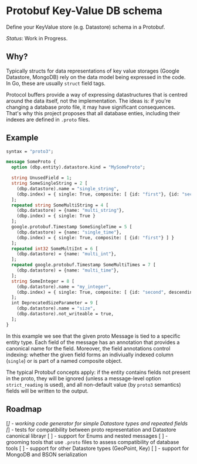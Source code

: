 # Protobuf Key-Value DB schema

Define your KeyValue store (e.g. Datastore) schema in a Protobuf.

*Status*: Work in Progress.

## Why?

Typically structs for data representations of key value storages (Google Datastore, MongoDB) rely on the data model 
being expressed in the code. In Go, these are usually `struct` field tags. 
 
Protocol buffers provide a way of expressing datastructures that is centred around the data itself, not the 
implementation. The ideas is: if you're changing a database proto file, it may have significant consequences. That's why
this project proposes that all database enties, including their indexes are defined in `.proto` files.

## Example

```proto
syntax = "proto3";

message SomeProto {
  option (dbp.entity).datastore.kind = "MySomeProto";

  string UnusedField = 1;
  string SomeSingleString = 2 [
    (dbp.datastore).name = "single_string",
    (dbp.index) = { single: True, composite: [ {id: "first"}, {id: "second" } ]
  ];
  repeated string SomeMultiString = 4 [
    (dbp.datastore) = {name: "multi_string"},
    (dbp.index) = { single: True }
  ];
  google.protobuf.Timestamp SomeSingleTime = 5 [
    (dbp.datastore) = {name: "single_time"},
    (dbp.index) = { single: True, composite: [ {id: "first"} ] }
  ];
  repeated int32 SomeMultiInt = 6 [
    (dbp.datastore) = {name: "multi_int"},
  ];
  repeated google.protobuf.Timestamp SomeMultiTimes = 7 [
    (dbp.datastore) = {name: "multi_time"},
  ];
  string SomeInteger = 8 [ 
    (dbp.datastore).name = "my_integer",
    (dbp.index) = { single: True, composite: [ {id: "second", descending: True } ]
  ];
  int DeprecatedSizeParameter = 9 [ 
    (dbp.datastore).name = "size",
    (dbp.datastore).not_writeable = true,
  ];
}
```

In this example we see that the given proto Message is tied to a specific entity type. Each field of the message has an
annotation that provides a canonical name for the field. Moreover, the field annotations control indexing: whether the
given field forms an indiviually indexed column (`single`) or is part of a named composite object.

The typical Protobuf concepts apply: if the entity contains fields not present in the proto, they will be ignored 
(unless a message-level option `strict_reading` is used), and all non-default value (by `proto3` semantics) fields will
 be written to the output.

## Roadmap

 [*] - working code generator for simple Datastore types and repeated fields
 [*] - tests for compatibility between proto representation and Datastore canonical librayr
 [ ] - support for Enums and nested messages
 [ ] - grooming tools that use `.proto` files to assess compatibility of database tools
 [ ] - support for other Datastore types (GeoPoint, Key)
 [ ] - support for MongoDB and BSON serialization
 




